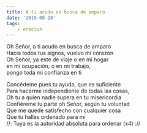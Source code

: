 ```yaml
---
title: A ti acudo en busca de amparo
date: '2019-08-18'
tags:
    - oracion
---
```

Oh Señor, a ti acudo en busca de amparo  
Hacia todos tus signos, vuelvo mi corazón  
Oh Señor, ya este de viaje o en mi hogar  
en mi ocupación, o en mi trabajo,   
pongo toda mi confianza en ti  

Concédeme pues tu ayuda, que es suficiente  
Para hacerme independiente de todas las cosas,  
Oh tu a quien nadie supera en tu misericordia  
Confiéreme tu parte oh Señor, según tu voluntad  
Que me quede satisfecho con cualquier cosa  
Que tu hallas ordenado para mí  
//: Tuya es la autoridad absoluta para ordenar (x4) ://

